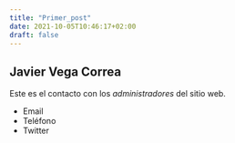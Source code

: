 ```yaml
---
title: "Primer_post"
date: 2021-10-05T10:46:17+02:00
draft: false
---
```


## Javier Vega Correa
Este es el contacto con los *administradores* del sitio web.

- Email	
- Teléfono
- Twitter
